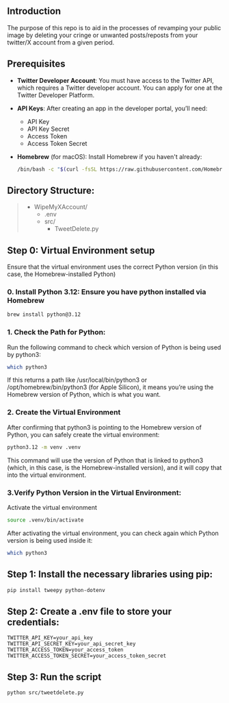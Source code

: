  ## Introduction

The purpose of this repo is to aid in the processes of revamping your public image by deleting your cringe or unwanted posts/reposts from your twitter/X account from a given period.

## Prerequisites

- **Twitter Developer Account**: You must have access to the Twitter API, which requires a Twitter developer account. You can apply for one at the Twitter Developer Platform.

- **API Keys**: After creating an app in the developer portal, you’ll need:
  	- API Key
  	- API Key Secret
  	- Access Token
	- Access Token Secret

- **Homebrew** (for macOS): Install Homebrew if you haven't already:
  ```bash
  /bin/bash -c "$(curl -fsSL https://raw.githubusercontent.com/Homebrew/install/HEAD/install.sh)"

## Directory Structure:
>- WipeMyXAccount/
>	- .env
>	- src/
>		- TweetDelete.py

## Step 0: Virtual Environment setup
Ensure that the virtual environment uses the correct Python version (in this case, the Homebrew-installed Python)
### 0. Install Python 3.12: Ensure you have python installed via Homebrew
```bash
brew install python@3.12
```

### 1. Check the Path for Python:
Run the following command to check which version of Python is being used by python3:
```bash
which python3
```

If this returns a path like /usr/local/bin/python3 or /opt/homebrew/bin/python3 (for Apple Silicon), it means you’re using the Homebrew version of Python, which is what you want.

### 2. Create the Virtual Environment
After confirming that python3 is pointing to the Homebrew version of Python, you can safely create the virtual environment:
```bash
python3.12 -m venv .venv
```

This command will use the version of Python that is linked to python3 (which, in this case, is the Homebrew-installed version), and it will copy that into the virtual environment.

### 3.Verify Python Version in the Virtual Environment:
Activate the virtual environment
```bash
source .venv/bin/activate
```

After activating the virtual environment, you can check again which Python version is being used inside it:
```bash
which python3
```

## Step 1: Install the necessary libraries using pip:
```bash
pip install tweepy python-dotenv
```

## Step 2: Create a .env file to store your credentials:
```
TWITTER_API_KEY=your_api_key
TWITTER_API_SECRET_KEY=your_api_secret_key
TWITTER_ACCESS_TOKEN=your_access_token
TWITTER_ACCESS_TOKEN_SECRET=your_access_token_secret
```

## Step 3: Run the script
```bash
python src/tweetdelete.py
```


